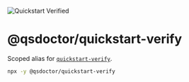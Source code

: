 ![Quickstart Verified](https://img.shields.io/endpoint?url=https://raw.githubusercontent.com/quickstart-doctor/badges/refs/heads/main/verified.json)

# @qsdoctor/quickstart-verify

Scoped alias for [`quickstart-verify`](https://www.npmjs.com/package/quickstart-verify).

```bash
npx -y @qsdoctor/quickstart-verify
